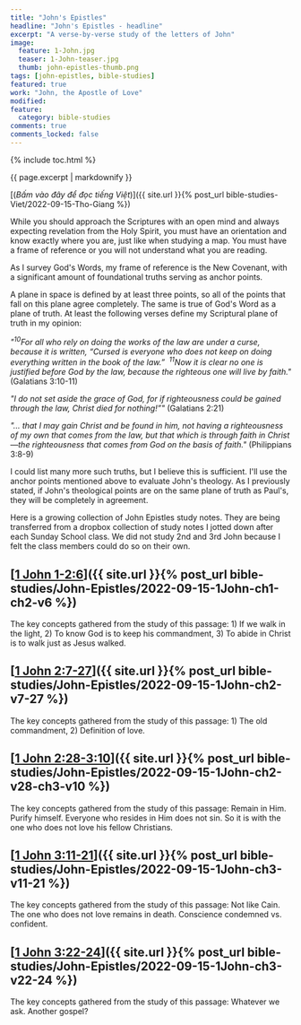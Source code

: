 ```yaml
---
title: "John's Epistles"
headline: "John's Epistles - headline"
excerpt: "A verse-by-verse study of the letters of John"
image: 
  feature: 1-John.jpg
  teaser: 1-John-teaser.jpg
  thumb: john-epistles-thumb.png
tags: [john-epistles, bible-studies]
featured: true
work: "John, the Apostle of Love"
modified:
feature:
  category: bible-studies
comments: true
comments_locked: false
---
```


{% include toc.html %}

{{ page.excerpt | markdownify }}

[(<em>Bấm vào đây để đọc tiếng Việt</em>)]({{ site.url }}{% post_url bible-studies-Viet/2022-09-15-Tho-Giang %})

While you should approach the Scriptures with an open mind and always expecting revelation from the Holy Spirit, you must have an orientation and know exactly where you are, just like when studying a map. You must have a frame of reference or you will not understand what you are reading.

As I survey God's Words, my frame of reference is the New Covenant, with a significant amount of foundational truths serving as anchor points.

A plane in space is defined by at least three points, so all of the points that fall on this plane agree completely. The same is true of God's Word as a plane of truth. At least the following verses define my Scriptural plane of truth in my opinion:

*"<sup>10</sup>For all who rely on doing the works of the law are under a curse, because it is written, “Cursed is everyone who does not keep on doing everything written in the book of the law.”  <sup>11</sup>Now it is clear no one is justified before God by the law, because the righteous one will live by faith."* (Galatians 3:10-11)

*"I do not set aside the grace of God, for if righteousness could be gained through the law, Christ died for nothing!”"* (Galatians 2:21)

*"... that I may gain Christ and be found in him, not having a righteousness of my own that comes from the law, but that which is through faith in Christ—the righteousness that comes from God on the basis of faith."* (Philippians 3:8-9)

I could list many more such truths, but I believe this is sufficient. I'll use the anchor points mentioned above to evaluate John's theology. As I previously stated, if John's theological points are on the same plane of truth as Paul's, they will be completely in agreement.

Here is a growing collection of John Epistles study notes. They are being transferred from a dropbox collection of study notes I jotted down after each Sunday School class. We did not study 2nd and 3rd John because I felt the class members could do so on their own.

##  [<u>1 John 1-2:6</u>]({{ site.url }}{% post_url bible-studies/John-Epistles/2022-09-15-1John-ch1-ch2-v6 %})

The key concepts gathered from the study of this passage: 1) If we walk in the light, 2) To know God is to keep his commandment, 3) To abide in Christ is to walk just as Jesus walked.

##  [<u>1 John 2:7-27</u>]({{ site.url }}{% post_url bible-studies/John-Epistles/2022-09-15-1John-ch2-v7-27 %})

The key concepts gathered from the study of this passage: 1) The old commandment, 2) Definition of love.

##  [<u>1 John 2:28-3:10</u>]({{ site.url }}{% post_url bible-studies/John-Epistles/2022-09-15-1John-ch2-v28-ch3-v10 %})

The key concepts gathered from the study of this passage: Remain in Him. Purify himself. Everyone who resides in Him does not sin. So it is with the one who does not love his fellow Christians.

##  [<u>1 John 3:11-21</u>]({{ site.url }}{% post_url bible-studies/John-Epistles/2022-09-15-1John-ch3-v11-21 %})

The key concepts gathered from the study of this passage: Not like Cain. The one who does not love remains in death. Conscience condemned vs. confident. 

##  [<u>1 John 3:22-24</u>]({{ site.url }}{% post_url bible-studies/John-Epistles/2022-09-15-1John-ch3-v22-24 %})

The key concepts gathered from the study of this passage: Whatever we ask. Another gospel?

